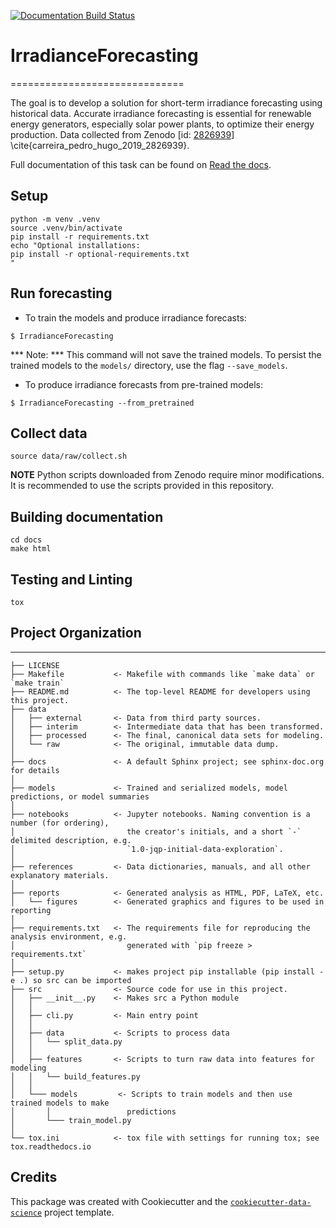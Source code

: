 [![Documentation Build Status](https://readthedocs.org/projects/irradianceforecasting/badge/?version=latest)](https://irradianceforecasting.readthedocs.io/en/latest/?version=latest)


# IrradianceForecasting
==============================

The goal is to develop a solution for short-term irradiance forecasting using historical data. Accurate irradiance forecasting is essential for renewable energy generators, especially solar power plants, to optimize their energy production. Data collected from Zenodo [id: [2826939](https://zenodo.org/record/2826939)] \cite{carreira_pedro_hugo_2019_2826939}.

Full documentation of this task can be found on [Read the docs](https://readthedocs.org/projects/irradianceforecasting/).

## Setup

```
python -m venv .venv
source .venv/bin/activate
pip install -r requirements.txt
echo "Optional installations:
pip install -r optional-requirements.txt
"
```

## Run forecasting

* To train the models and produce irradiance forecasts:

```
$ IrradianceForecasting
```

*** Note: *** This command will not save the trained models. To persist the trained models to the `models/` directory, use the flag `--save_models`.

* To produce irradiance forecasts from pre-trained models:

```
$ IrradianceForecasting --from_pretrained
```

## Collect data

```
source data/raw/collect.sh
```

**NOTE** Python scripts downloaded from Zenodo require minor modifications. It is recommended to use the scripts provided in this repository.

## Building documentation

```
cd docs
make html
```


## Testing and Linting

```
tox
```


## Project Organization
------------

    ├── LICENSE
    ├── Makefile           <- Makefile with commands like `make data` or `make train`
    ├── README.md          <- The top-level README for developers using this project.
    ├── data
    │   ├── external       <- Data from third party sources.
    │   ├── interim        <- Intermediate data that has been transformed.
    │   ├── processed      <- The final, canonical data sets for modeling.
    │   └── raw            <- The original, immutable data dump.
    │
    ├── docs               <- A default Sphinx project; see sphinx-doc.org for details
    │
    ├── models             <- Trained and serialized models, model predictions, or model summaries
    │
    ├── notebooks          <- Jupyter notebooks. Naming convention is a number (for ordering),
    │                         the creator's initials, and a short `-` delimited description, e.g.
    │                         `1.0-jqp-initial-data-exploration`.
    │
    ├── references         <- Data dictionaries, manuals, and all other explanatory materials.
    │
    ├── reports            <- Generated analysis as HTML, PDF, LaTeX, etc.
    │   └── figures        <- Generated graphics and figures to be used in reporting
    │
    ├── requirements.txt   <- The requirements file for reproducing the analysis environment, e.g.
    │                         generated with `pip freeze > requirements.txt`
    │
    ├── setup.py           <- makes project pip installable (pip install -e .) so src can be imported
    ├── src                <- Source code for use in this project.
    │   ├── __init__.py    <- Makes src a Python module
    │   │
    │   ├── cli.py         <- Main entry point
    │   │
    │   ├── data           <- Scripts to process data
    │   │   └── split_data.py
    │   │
    │   ├── features       <- Scripts to turn raw data into features for modeling
    │   │   └── build_features.py
    │   │
    │   └─── models         <- Scripts to train models and then use trained models to make
    │       │                 predictions
    │       └─── train_model.py
    │
    └── tox.ini            <- tox file with settings for running tox; see tox.readthedocs.io




## Credits

This package was created with Cookiecutter and the [`cookiecutter-data-science`](https://github.com/drivendata/cookiecutter-data-science) project template.
